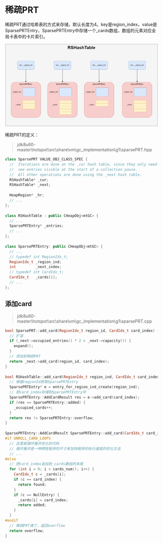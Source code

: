 # 稀疏PRT

稀疏PRT通过哈希表的方式来存储，默认长度为4。key是region_index，value是SparsePRTEntry，SparsePRTEntry中存储一个_cards数组，数组的元素对应全局卡表中的卡片索引。

![](../../img/SparsePRT.png)

稀疏PRT的定义：

> jdk8u60-master\hotspot\src\share\vm\gc_implementation\g1\sparsePRT.hpp

```cpp
class SparsePRT VALUE_OBJ_CLASS_SPEC {
  //  Iterations are done on the _cur hash table, since they only need to
  //  see entries visible at the start of a collection pause.
  //  All other operations are done using the _next hash table.
  RSHashTable* _cur;
  RSHashTable* _next;

  HeapRegion* _hr;
  // ...
};

class RSHashTable : public CHeapObj<mtGC> {
  // ...
  SparsePRTEntry* _entries;
  // ...
};

class SparsePRTEntry: public CHeapObj<mtGC> {
  // ...
  // typedef int RegionIdx_t;
  RegionIdx_t _region_ind;
  int         _next_index;
  // typedef int CardIdx_t;
  CardIdx_t   _cards[1];
  // ...
};
```

## 添加card

> jdk8u60-master\hotspot\src\share\vm\gc_implementation\g1\sparsePRT.cpp

```cpp
bool SparsePRT::add_card(RegionIdx_t region_id, CardIdx_t card_index) {
  // 扩容
  if (_next->occupied_entries() * 2 > _next->capacity()) {
    expand();
  }
  // 添加到稀疏PRT
  return _next->add_card(region_id, card_index);
}

bool RSHashTable::add_card(RegionIdx_t region_ind, CardIdx_t card_index) {
  // 根据regionId获取SparsePRTEntry
  SparsePRTEntry* e = entry_for_region_ind_create(region_ind);
  // 把card_index存储到SparsePRTEntry中
  SparsePRTEntry::AddCardResult res = e->add_card(card_index);
  if (res == SparsePRTEntry::added) {
    _occupied_cards++;
  }
  return res != SparsePRTEntry::overflow;
}

SparsePRTEntry::AddCardResult SparsePRTEntry::add_card(CardIdx_t card_index) {
#if UNROLL_CARD_LOOPS
  // 这里是循环展开优化的代码
  // 循环展开是一种牺牲程序的尺寸来加快程序的执行速度的优化方法
  // ...
#else
  // 把card_index追加到_cards数组的末尾
  for (int i = 0; i < cards_num(); i++) {
    CardIdx_t c = _cards[i];
    if (c == card_index) {
      return found;
    }
    if (c == NullEntry) { 
      _cards[i] = card_index;
      return added;
    }
  }
#endif
  // 稀疏PRT满了，返回overflow
  return overflow;
}
```
